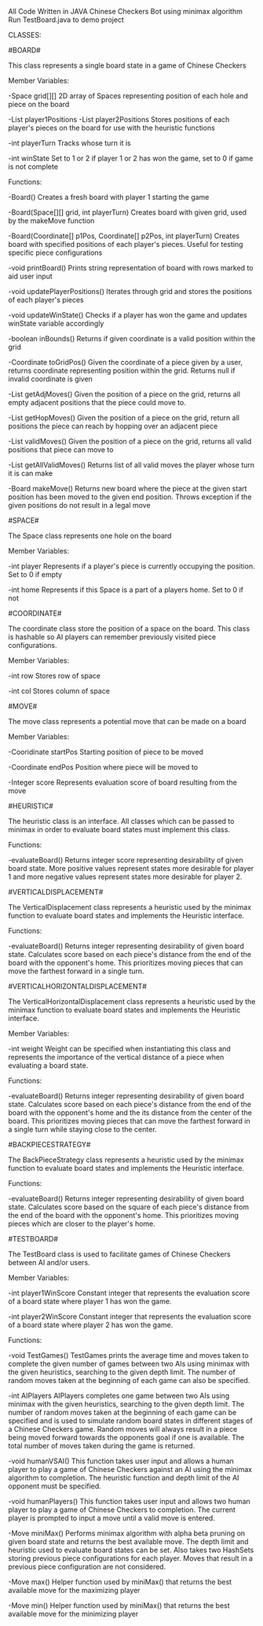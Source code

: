 All Code Written in JAVA
Chinese Checkers Bot using minimax algorithm
Run TestBoard.java to demo project

CLASSES:

#BOARD#

This class represents a single board state in a game of Chinese Checkers

Member Variables:

-Space grid[][]
	2D array of Spaces representing position of each hole and piece on the board

-List<Coordinate> player1Positions
-List<Coordinate> player2Positions
	Stores positions of each player's pieces on the board for use with the heuristic
	functions

-int playerTurn
	Tracks whose turn it is

-int winState
	Set to 1 or 2 if player 1 or 2 has won the game, set to 0 if game is not complete

Functions:

-Board()
	Creates a fresh board with player 1 starting the game

-Board(Space[][] grid, int playerTurn)
	Creates board with given grid, used by the makeMove function

-Board(Coordinate[] p1Pos, Coordinate[] p2Pos, int playerTurn)
	Creates board with specified positions of each player's pieces. Useful for testing
	specific piece configurations

-void printBoard()
	Prints string representation of board with rows marked to aid user input

-void updatePlayerPositions()
	Iterates through grid and stores the positions of each player's pieces

-void updateWinState()
	Checks if a player has won the game and updates winState variable accordingly

-boolean inBounds()
	Returns if given coordinate is a valid position within the grid

-Coordinate toGridPos()
	Given the coordinate of a piece given by a user, returns coordinate representing
	position within the grid. Returns null if invalid coordinate is given

-List<Coordinate> getAdjMoves()
	Given the position of a piece on the grid, returns all empty adjacent positions
	that the piece could move to.

-List<Coordinate> getHopMoves()
	Given the position of a piece on the grid, return all positions the piece can
	reach by hopping over an adjacent piece

-List<Coordinate> validMoves()
	Given the position of a piece on the grid, returns all valid positions that piece
	can move to

-List<Move> getAllValidMoves()
	Returns list of all valid moves the player whose turn it is can make

-Board makeMove()
	Returns new board where the piece at the given start position has been moved to the 
	given end position. Throws exception if the given positions do not result in a legal move

	
#SPACE#

The Space class represents one hole on the board

Member Variables:

-int player
	Represents if a player's piece is currently occupying the position. Set to 0 if empty

-int home
	Represents if this Space is a part of a players home. Set to 0 if not


#COORDINATE#

The coordinate class store the position of a space on the board. This class is hashable so 
AI players can remember previously visited piece configurations.

Member Variables:

-int row
	Stores row of space

-int col
	Stores column of space


#MOVE#

The move class represents a potential move that can be made on a board

Member Variables:

-Cooridinate startPos
	Starting position of piece to be moved

-Coordinate endPos
	Position where piece will be moved to

-Integer score
	Represents evaluation score of board resulting from the move


#HEURISTIC#

The heuristic class is an interface. All classes which can be passed to minimax in order to
evaluate board states must implement this class.

Functions:

-evaluateBoard()
	Returns integer score representing desirability of given board state. More positive values
	represent states more desirable for player 1 and more negative values represent states
	more desirable for player 2.


#VERTICALDISPLACEMENT#

The VerticalDisplacement class represents a heuristic used by the minimax function to evaluate
board states and implements the Heuristic interface.

Functions:

-evaluateBoard()
	Returns integer representing desirability of given board state. Calculates score based
	on each piece's distance from the end of the board with the opponent's home. This
	prioritizes moving pieces that can move the farthest forward in a single turn.


#VERTICALHORIZONTALDISPLACEMENT#

The VerticalHorizontalDisplacement class represents a heuristic used by the minimax function to evaluate
board states and implements the Heuristic interface.

Member Variables:

-int weight
	Weight can be specified when instantiating this class and represents the importance of
	the vertical distance of a piece when evaluating a board state.

Functions:

-evaluateBoard()
	Returns integer representing desirability of given board state. Calculates score based
	on each piece's distance from the end of the board with the opponent's home and the its
	distance from the center of the board. This prioritizes moving pieces that can move the 
	farthest forward in a single turn while staying close to the center.

#BACKPIECESTRATEGY#

The BackPieceStrategy class represents a heuristic used by the minimax function to evaluate
board states and implements the Heuristic interface.

Functions:

-evaluateBoard()
	Returns integer representing desirability of given board state. Calculates score based
	on the square of each piece's distance from the end of the board with the opponent's home.
	This prioritizes moving pieces which are closer to the player's home.
 

#TESTBOARD#

The TestBoard class is used to facilitate games of Chinese Checkers between AI and/or users. 

Member Variables:

-int player1WinScore
	Constant integer that represents the evaluation score of a board state where player 1
	has won the game.

-int player2WinScore
	Constant integer that represents the evaluation score of a board state where player 2
	has won the game.

Functions:

-void TestGames()
	TestGames prints the average time and moves taken to complete the given number of games
	between two AIs using minimax with the given heuristics, searching to the given depth limit.
	The number of random moves taken at the beginning of each game can also be specified.

-int AIPlayers
	AIPlayers completes one game between two AIs using minimax with the given heuristics, 
	searching to the given depth limit. The number of random moves taken at the beginning
	of each game can be specified and is used to simulate random board states in different
	stages of a Chinese Checkers game. Random moves will always result in a piece being
	moved forward towards the opponents goal if one is available. The total number of moves
	taken during the game is returned.

-void humanVSAI()
	This function takes user input and allows a human player to play a game of Chinese Checkers
	against an AI using the minimax algorithm to completion. The heuristic function and depth
	limit of the AI opponent must be specified.
	
-void humanPlayers()
	This function takes user input and allows two human player to play a game of Chinese Checkers
	to completion. The current player is prompted to input a move until a valid move is entered.

-Move miniMax()
	Performs minimax algorithm with alpha beta pruning on given board state and returns the best
	available move. The depth limit and heuristic used to evaluate board states can be set.
	Also takes two HashSets storing previous piece configurations for each player. Moves
	that result in a previous piece configuration are not considered.

-Move max()
	Helper function used by miniMax() that returns the best available move for the maximizing player

-Move min()
	Helper function used by miniMax() that returns the best available move for the minimizing player